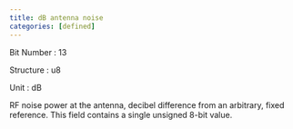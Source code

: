 ```yaml
---
title: dB antenna noise
categories: [defined]
---
```

Bit Number
: 13

Structure
: u8

Unit
: dB

RF noise power at the antenna, decibel difference from an arbitrary,
fixed reference. This field contains a single unsigned 8-bit value.
